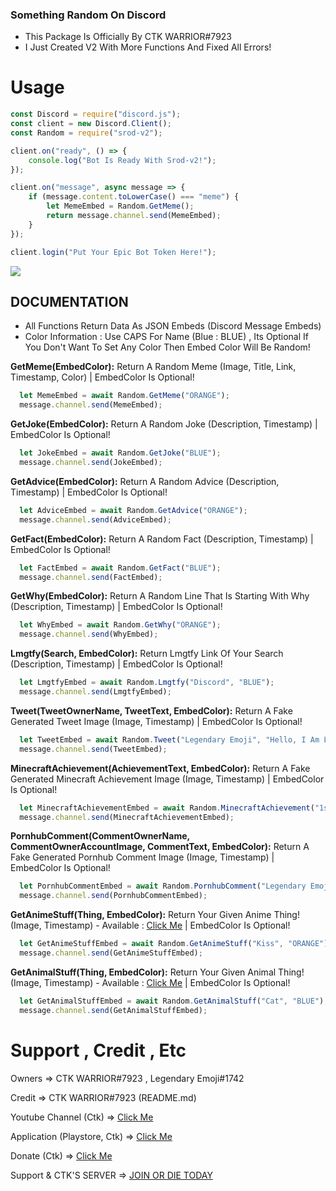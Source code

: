 ### Something Random On Discord
  
- This Package Is Officially By CTK WARRIOR#7923
- I Just Created V2 With More Functions And Fixed All Errors!

# Usage
```js
const Discord = require("discord.js");
const client = new Discord.Client();
const Random = require("srod-v2");

client.on("ready", () => {
    console.log("Bot Is Ready With Srod-v2!");
});

client.on("message", async message => {
    if (message.content.toLowerCase() === "meme") {
        let MemeEmbed = Random.GetMeme();
        return message.channel.send(MemeEmbed);
    }
});

client.login("Put Your Epic Bot Token Here!");
```
![](https://cdn.discordapp.com/attachments/763294769974607912/763295959761289246/unknown.png)


## DOCUMENTATION

- All Functions Return Data As JSON Embeds (Discord Message Embeds)
- Color Information : Use CAPS For Name (Blue : BLUE) , Its Optional If You Don't Want To Set Any Color Then Embed Color Will Be Random!

**GetMeme(EmbedColor):** Return A Random Meme (Image, Title, Link, Timestamp, Color) | EmbedColor Is Optional!
```js
  let MemeEmbed = await Random.GetMeme("ORANGE");
  message.channel.send(MemeEmbed);
```

**GetJoke(EmbedColor):** Return A Random Joke (Description, Timestamp) | EmbedColor Is Optional!
```js
  let JokeEmbed = await Random.GetJoke("BLUE");
  message.channel.send(JokeEmbed);
```

**GetAdvice(EmbedColor):** Return A Random Advice (Description, Timestamp) | EmbedColor Is Optional!
```js
  let AdviceEmbed = await Random.GetAdvice("ORANGE");
  message.channel.send(AdviceEmbed);
```

**GetFact(EmbedColor):** Return A Random Fact (Description, Timestamp) | EmbedColor Is Optional!
```js
  let FactEmbed = await Random.GetFact("BLUE");
  message.channel.send(FactEmbed);
```

**GetWhy(EmbedColor):** Return A Random Line That Is Starting With Why (Description, Timestamp) | EmbedColor Is Optional!
```js
  let WhyEmbed = await Random.GetWhy("ORANGE");
  message.channel.send(WhyEmbed);
```

**Lmgtfy(Search, EmbedColor):** Return Lmgtfy Link Of Your Search (Description, Timestamp) | EmbedColor Is Optional!
```js
  let LmgtfyEmbed = await Random.Lmgtfy("Discord", "BLUE");
  message.channel.send(LmgtfyEmbed);
```

**Tweet(TweetOwnerName, TweetText, EmbedColor):** Return A Fake Generated Tweet Image (Image, Timestamp) | EmbedColor Is Optional!
```js
  let TweetEmbed = await Random.Tweet("Legendary Emoji", "Hello, I Am Legendary Emoji!", "BLUE");
  message.channel.send(TweetEmbed);
```

**MinecraftAchievement(AchievementText, EmbedColor):** Return A Fake Generated Minecraft Achievement Image (Image, Timestamp) | EmbedColor Is Optional!
```js
  let MinecraftAchievementEmbed = await Random.MinecraftAchievement("1st Npm Package!", "ORANGE");
  message.channel.send(MinecraftAchievementEmbed);
```

**PornhubComment(CommentOwnerName, CommentOwnerAccountImage, CommentText, EmbedColor):** Return A Fake Generated Pornhub Comment Image (Image, Timestamp) | EmbedColor Is Optional!
```js
  let PornhubCommentEmbed = await Random.PornhubComment("Legendary Emoji", "https://cdn.discordapp.com/avatars/576893842058641412/f5abf8b3b9c9524ff5d13388ba8fbd99.png?size=128", "Damn, Hot!", "BLUE");
  message.channel.send(PornhubCommentEmbed);
```

**GetAnimeStuff(Thing, EmbedColor):** Return Your Given Anime Thing! (Image, Timestamp) - Available : [Click Me](https://hatebin.com/vchdbsryrs) | EmbedColor Is Optional!
```js
  let GetAnimeStuffEmbed = await Random.GetAnimeStuff("Kiss", "ORANGE");
  message.channel.send(GetAnimeStuffEmbed);
```

**GetAnimalStuff(Thing, EmbedColor):** Return Your Given Animal Thing! (Image, Timestamp) - Available : [Click Me](https://hatebin.com/qpolfodilq) | EmbedColor Is Optional!
```js
  let GetAnimalStuffEmbed = await Random.GetAnimalStuff("Cat", "BLUE");
  message.channel.send(GetAnimalStuffEmbed);
```

# Support , Credit , Etc

Owners => CTK WARRIOR#7923 , Legendary Emoji#1742

Credit => CTK WARRIOR#7923 (README.md)

Youtube Channel (Ctk) => [Click Me](https://youtube.com/c/dbdandmore)

Application (Playstore, Ctk) => [Click Me](https://play.google.com/store/apps/details?id=com.yato2050.discord&hl=en_IN)

Donate (Ctk) => [Click Me](https://www.patreon.com/dbdandmore)

Support & CTK'S SERVER => [JOIN OR DIE TODAY](https://withwin.in/dbd)